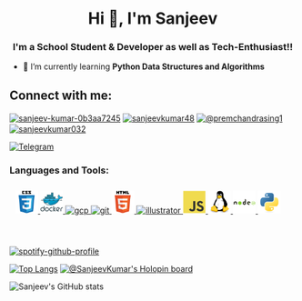 <h1 align="center">Hi 👋, I'm Sanjeev</h1>
<h3 align="center">I'm a School Student & Developer as well as Tech-Enthusiast!!</h3>

- 🌱 I’m currently learning **Python Data Structures and Algorithms**



<h2 align="left">Connect with me:</h2>


<a href="https://linkedin.com/in/sanjeev-kumar-0b3aa7245" target="blank"><img align="center" src="https://raw.githubusercontent.com/rahuldkjain/github-profile-readme-generator/master/src/images/icons/Social/linked-in-alt.svg" alt="sanjeev-kumar-0b3aa7245" height="30" width="40" /></a>
<a href="https://www.behance.net/sanjeevkumar48" target="blank"><img align="center" src="https://raw.githubusercontent.com/rahuldkjain/github-profile-readme-generator/master/src/images/icons/Social/behance.svg" alt="sanjeevkumar48" height="30" width="40" /></a>
<a href="https://www.hackerrank.com/@premchandrasing1" target="blank"><img align="center" src="https://raw.githubusercontent.com/rahuldkjain/github-profile-readme-generator/master/src/images/icons/Social/hackerrank.svg" alt="@premchandrasing1" height="30" width="40" /></a>
<a href="https://auth.geeksforgeeks.org/user/sanjeevkumar032" target="blank"><img align="center" src="https://raw.githubusercontent.com/rahuldkjain/github-profile-readme-generator/master/src/images/icons/Social/geeks-for-geeks.svg" alt="sanjeevkumar032" height="30" width="40" /></a>

[![Telegram](https://img.shields.io/badge/Telegram-DM-darkcyan)](https://t.me/Sanjeev032)

<h3 align="left">Languages and Tools:</h3>
<p align="left" style="padding:10px"> <a href="https://www.w3schools.com/css/" target="_blank" rel="noreferrer"> <img src="https://raw.githubusercontent.com/devicons/devicon/master/icons/css3/css3-original-wordmark.svg" alt="css3" width="40" height="40"/> </a> <a href="https://www.docker.com/" target="_blank" rel="noreferrer"> <img src="https://raw.githubusercontent.com/devicons/devicon/master/icons/docker/docker-original-wordmark.svg" alt="docker" width="40" height="40"/> </a> <a href="https://cloud.google.com" target="_blank" rel="noreferrer"> <img src="https://www.vectorlogo.zone/logos/google_cloud/google_cloud-icon.svg" alt="gcp" width="40" height="40"/> </a> <a href="https://git-scm.com/" target="_blank" rel="noreferrer"> <img src="https://www.vectorlogo.zone/logos/git-scm/git-scm-icon.svg" alt="git" width="40" height="40"/> </a> <a href="https://www.w3.org/html/" target="_blank" rel="noreferrer"> <img src="https://raw.githubusercontent.com/devicons/devicon/master/icons/html5/html5-original-wordmark.svg" alt="html5" width="40" height="40"/> </a> <a href="https://www.adobe.com/in/products/illustrator.html" target="_blank" rel="noreferrer"> <img src="https://www.vectorlogo.zone/logos/adobe_illustrator/adobe_illustrator-icon.svg" alt="illustrator" width="40" height="40"/> </a> <a href="https://developer.mozilla.org/en-US/docs/Web/JavaScript" target="_blank" rel="noreferrer"> <img src="https://raw.githubusercontent.com/devicons/devicon/master/icons/javascript/javascript-original.svg" alt="javascript" width="40" height="40"/> </a> <a href="https://www.linux.org/" target="_blank" rel="noreferrer"> <img src="https://raw.githubusercontent.com/devicons/devicon/master/icons/linux/linux-original.svg" alt="linux" width="40" height="40"/> </a> <a href="https://nodejs.org" target="_blank" rel="noreferrer"> <img src="https://raw.githubusercontent.com/devicons/devicon/master/icons/nodejs/nodejs-original-wordmark.svg" alt="nodejs" width="40" height="40"/> </a> <a href="https://www.python.org" target="_blank" rel="noreferrer"> <img src="https://raw.githubusercontent.com/devicons/devicon/master/icons/python/python-original.svg" alt="python" width="40" height="40"/> </a> </p>
<br>

[![spotify-github-profile](https://spotify-github-profile.vercel.app/api/view?uid=nupog2nctyd5etu9dei63zqsm&cover_image=true&theme=default)](https://github.com/sanjeev-kumar78/)

[![Top Langs](https://github-readme-stats.vercel.app/api/top-langs/?username=Sanjeev-Kumar78&layout=compact&theme=radical)](https://github.com/Sanjeev-Kumar78/github-readme-stats)
[![@SanjeevKumar's Holopin board](https://holopin.io/api/user/board?user=SanjeevKumar)](https://holopin.io/@SanjeevKumar)

![Sanjeev's GitHub stats](https://github-readme-stats.vercel.app/api?username=Sanjeev-Kumar78&show_icons=true&theme=radical)
<!-- ![Sanjeev's Trophy ](https://github-profile-trophy.vercel.app/?username=Sanjeev-Kumar78&theme=radical) -->
